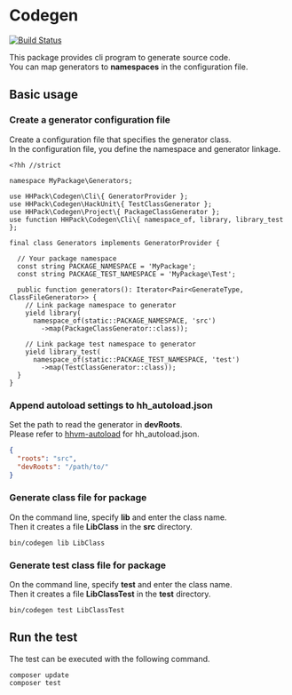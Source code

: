 # Codegen

[![Build Status](https://travis-ci.org/hhpack/codegen.svg?branch=develop)](https://travis-ci.org/hhpack/codegen)

This package provides cli program to generate source code.  
You can map generators to **namespaces** in the configuration file.  

## Basic usage

### Create a generator configuration file

Create a configuration file that specifies the generator class.  
In the configuration file, you define the namespace and generator linkage.  

```hack
<?hh //strict

namespace MyPackage\Generators;

use HHPack\Codegen\Cli\{ GeneratorProvider };
use HHPack\Codegen\HackUnit\{ TestClassGenerator };
use HHPack\Codegen\Project\{ PackageClassGenerator };
use function HHPack\Codegen\Cli\{ namespace_of, library, library_test };

final class Generators implements GeneratorProvider {

  // Your package namespace
  const string PACKAGE_NAMESPACE = 'MyPackage';
  const string PACKAGE_TEST_NAMESPACE = 'MyPackage\Test';

  public function generators(): Iterator<Pair<GenerateType, ClassFileGenerator>> {
    // Link package namespace to generator
    yield library(
      namespace_of(static::PACKAGE_NAMESPACE, 'src')
        ->map(PackageClassGenerator::class));

    // Link package test namespace to generator
    yield library_test(
      namespace_of(static::PACKAGE_TEST_NAMESPACE, 'test')
        ->map(TestClassGenerator::class));
  }
}
```

### Append autoload settings to hh_autoload.json

Set the path to read the generator in **devRoots**.  
Please refer to [hhvm-autoload](https://github.com/hhvm/hhvm-autoload/blob/master/composer.json) for hh_autoload.json.

```json
{
  "roots": "src",
  "devRoots": "/path/to/"
}
```

### Generate class file for package

On the command line, specify **lib** and enter the class name.  
Then it creates a file **LibClass** in the **src** directory.  

```shell
bin/codegen lib LibClass
```

### Generate test class file for package

On the command line, specify **test** and enter the class name.  
Then it creates a file **LibClassTest** in the **test** directory.  

```shell
bin/codegen test LibClassTest
```

## Run the test

The test can be executed with the following command.

```shell
composer update
composer test
```
